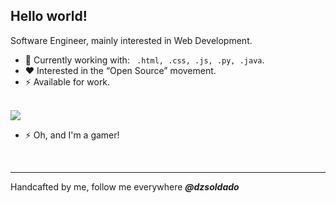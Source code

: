 ## Hello world!

Software Engineer, mainly interested in Web Development.

- 🔭 Currently working with: ` .html, .css, .js, .py, .java`.
- ❤️ Interested in the “Open Source” movement.
- ⚡ Available for work.
<br /><br />

<img src="hero.gif"/>
<br />

- ⚡ Oh, and I'm a gamer!
<br />

---

Handcafted by me, follow me everywhere __*@dzsoldado*__
